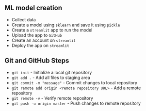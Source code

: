 <!-- git and github steps -->
## ML model creation 

- Collect data
- Create a model using `sklearn` and save it using `pickle`
- Create a `streamlit` app to run the model
- Upload the app to `GitHub`
- Create an account on `streamlit`
- Deploy the app on `streamlit`
<!-- https://sentiment-analys.streamlit.app/ -->

## Git and GitHub Steps

- `git init` - Initialize a local git repository
- `git add .` - Add all files to staging area
- `git commit -m "message"` - Commit changes to local repository
- `git remote add origin <remote repository URL>` - Add a remote repository
- `git remote -v` - Verify remote repository
- `git push -u origin master` - Push changes to remote repository